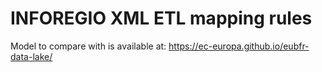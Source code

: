 # INFOREGIO XML ETL mapping rules

Model to compare with is available at: https://ec-europa.github.io/eubfr-data-lake/
